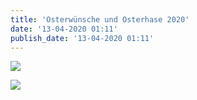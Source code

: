 ```yaml
---
title: 'Osterwünsche und Osterhase 2020'
date: '13-04-2020 01:11'
publish_date: '13-04-2020 01:11'
---
```


![](https://cloud.johannische-kirche.org/index.php/s/gWTersDgzd8HzfA)

![](https://cloud.johannische-kirche.org/index.php/s/gWTersDgzd8HzfA/download)